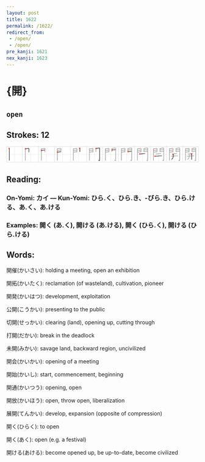 ```yaml
---
layout: post
title: 1622
permalink: /1622/
redirect_from:
 - /open/
 - /open/
pre_kanji: 1621
nex_kanji: 1623
---
```


# {開}

## `open`

## Strokes: 12

<div class="stroke"><img src="../images/E9968B.png" /></div>

## Reading:

### On-Yomi: カイ &mdash; Kun-Yomi: ひら.く、ひら.き、-びら.き、ひら.ける、あ.く、あ.ける

### Examples: 開く (あ.く), 開ける (あ.ける), 開く (ひら.く), 開ける (ひら.ける)

## Words:

開催(かいさい): holding a meeting, open an exhibition

開拓(かいたく): reclamation (of wasteland), cultivation, pioneer

開発(かいはつ): development, exploitation

公開(こうかい): presenting to the public

切開(せっかい): clearing (land), opening up, cutting through

打開(だかい): break in the deadlock

未開(みかい): savage land, backward region, uncivilized

開会(かいかい): opening of a meeting

開始(かいし): start, commencement, beginning

開通(かいつう): opening, open

開放(かいほう): open, throw open, liberalization

展開(てんかい): develop, expansion (opposite of compression)

開く(ひらく): to open

開く(あく): open (e.g. a festival)

開ける(あける): become opened up, be up-to-date, become civilized
